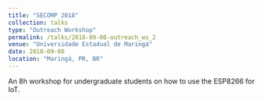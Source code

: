 ```yaml
---
title: "SECOMP 2018"
collection: talks
type: "Outreach Workshop"
permalink: /talks/2018-09-08-outreach_ws_2
venue: "Universidade Estadual de Maringá"
date: 2018-09-08
location: "Maringá, PR, BR"
---
```


An 8h workshop for undergraduate students on how to use the ESP8266 for IoT.
